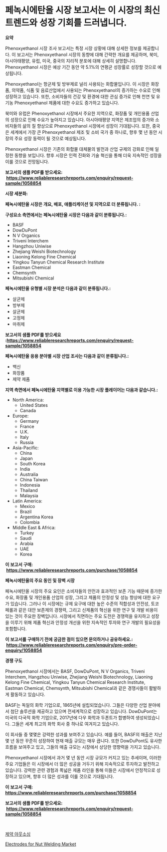 <p><h1>페녹시에탄올 시장 보고서는 이 시장의 최신 트렌드와 성장 기회를 드러냅니다.</h1></p><p><strong>요약</strong></p>
<p><p>Phenoxyethanol 시장 조사 보고서는 특정 시장 상황에 대해 상세한 정보를 제공합니다. 이 보고서는 Phenoxyethanol 시장의 동향에 대해 간략한 개요를 제공하며, 북미, 아시아태평양, 유럽, 미국, 중국의 지리적 분포에 대해 상세히 설명합니다. Phenoxyethanol 시장은 예상 기간 동안 약 5.1%의 연평균 성장률로 성장할 것으로 예상됩니다.</p><p>Phenoxyethanol는 항균제 및 방부제로 널리 사용되는 화합물입니다. 이 시장은 화장품, 의약품, 식품 및 음료산업에서 사용되는 Phenoxyethanol의 증가하는 수요로 인해 성장하고 있습니다. 또한, 소비자들의 건강 및 환경에 대한 관심 증가로 인해 천연 및 유기농 Phenoxyethanol 제품에 대한 수요도 증가하고 있습니다.</p><p>북미와 유럽은 Phenoxyethanol 시장에서 주요한 지역으로, 화장품 및 개인용품 산업의 성장으로 인해 수요가 높아지고 있습니다. 아시아태평양 지역은 제조업의 증가와 소비자들의 삶의 질 향상으로 Phenoxyethanol 시장에서 성장이 기대됩니다. 또한, 중국은 세계에서 가장 큰 Phenoxyethanol 제조 및 소비 국가 중 하나로, 향후 몇 년 동안 시장의 주요 성장 동력이 될 것으로 예상됩니다.</p><p>Phenoxyethanol 시장은 기존의 화합물 대체물의 발전과 산업 규제의 강화로 인해 일정한 동향을 보입니다. 향후 시장은 인력 진화와 기술 혁신을 통해 더욱 지속적인 성장을 이룰 것으로 전망됩니다.</p></p>
<p><strong>보고서의 샘플 PDF를 받으세요: &nbsp;<a href="https://www.reliableresearchreports.com/enquiry/request-sample/1058854">https://www.reliableresearchreports.com/enquiry/request-sample/1058854</a></strong></p>
<p><strong>시장 세분화:</strong></p>
<p><strong> 페녹시에탄올 시장은 개요, 배포, 애플리케이션 및 지역으로 더 분류됩니다. :</strong></p>
<p><strong>구성요소 측면에서는 페녹시에탄올 시장은 다음과 같이 분류됩니다.:</strong></p>
<p><ul><li>BASF</li><li>DowDuPont</li><li>N V Organics</li><li>Triveni Interchem</li><li>Hangzhou Uniwise</li><li>Zhejiang Weishi Biotechnology</li><li>Liaoning Kelong Fine Chemical</li><li>Yingkou Tanyun Chemical Research Institute</li><li>Eastman Chemical</li><li>Chemsynth</li><li>Mitsubishi Chemical</li></ul></p>
<p><strong> 페녹시에탄올 유형별 시장 분석은 다음과 같이 분류됩니다.:</strong></p>
<p><ul><li>살균제</li><li>방부제</li><li>살균제</li><li>고정제</li><li>마취제</li></ul></p>
<p><strong>보고서의 샘플 PDF를 받으세요 :<a href="https://www.reliableresearchreports.com/enquiry/request-sample/1058854">https://www.reliableresearchreports.com/enquiry/request-sample/1058854</a></strong></p>
<p><strong> 페녹시에탄올 응용 분야별 시장 산업 조사는 다음과 같이 분류됩니다.:</strong></p>
<p><ul><li>백신</li><li>화장품</li><li>제약 제품</li></ul></p>
<p><strong>지역 측면에서 페녹시에탄올 지역별로 이용 가능한 시장 플레이어는 다음과 같습니다.:</strong></p>
<p><ul>
    <li>
        North America:
        <ul>
            <li>United States</li>
            <li>Canada</li>
        </ul>
    </li>
    <li>
        Europe:
        <ul>
            <li>Germany</li>
            <li>France</li>
            <li>U.K.</li>
            <li>Italy</li>
            <li>Russia</li>
        </ul>
    </li>
    <li>
        Asia-Pacific:
        <ul>
            <li>China</li>
            <li>Japan</li>
            <li>South Korea</li>
            <li>India</li>
            <li>Australia</li>
            <li>China Taiwan</li>
            <li>Indonesia</li>
            <li>Thailand</li>
            <li>Malaysia</li>
        </ul>
    </li>
    <li>
        Latin America:
        <ul>
            <li>Mexico</li>
            <li>Brazil</li>
            <li>Argentina Korea</li>
            <li>Colombia</li>
        </ul>
    </li>
    <li>
        Middle East & Africa:
        <ul>
            <li>Turkey</li>
            <li>Saudi</li>
            <li>Arabia</li>
            <li>UAE</li>
            <li>Korea</li>
        </ul>
    </li>
    </ul></p>
<p><strong>이 보고서 구매: &nbsp;<a href="https://www.reliableresearchreports.com/purchase/1058854">https://www.reliableresearchreports.com/purchase/1058854</a></strong></p>
<p><strong>페녹시에탄올의 주요 동인 및 장벽 시장</strong></p>
<p><p>페녹시에탄올 시장의 주요 요인은 소비자들의 안전과 효과적인 보존 기능 때문에 증가한 수요, 화장품 및 개인용품 산업의 성장, 그리고 제품의 안정성 및 성능 향상에 대한 요구가 있습니다. 그러나 이 시장에는 규제 요구에 대한 높은 수준의 적합성과 안전성, 토코페롤과 같은 대안 보존제의 경쟁력, 그리고 신제품의 혁신을 위한 연구 및 개발 비용이 있는 것이 주요한 장벽입니다. 시장에서 직면하는 주요 도전은 경쟁력을 유지하고 성장을 이루기 위해 제품 혁신과 안정성 개선을 위한 지속적인 투자와 연구 개발의 필요성을 포함합니다.</p></p>
<p><strong>이 보고서를 구매하기 전에 궁금한 점이 있으면 문의하거나 공유하세요.: &nbsp;<a href="https://www.reliableresearchreports.com/enquiry/pre-order-enquiry/1058854">https://www.reliableresearchreports.com/enquiry/pre-order-enquiry/1058854</a></strong></p>
<p><strong>경쟁 구도</strong></p>
<p><p>Phenoxyethanol 시장에서는 BASF, DowDuPont, N V Organics, Triveni Interchem, Hangzhou Uniwise, Zhejiang Weishi Biotechnology, Liaoning Kelong Fine Chemical, Yingkou Tanyun Chemical Research Institute, Eastman Chemical, Chemsynth, Mitsubishi Chemical과 같은 경쟁사들이 활발하게 활동하고 있습니다. </p><p>BASF는 독일의 화학 기업으로, 1865년에 설립되었습니다. 그들은 다양한 산업 분야에서 첨단 솔루션을 제공하고 있으며 전세계적으로 성장하고 있습니다. DowDuPont는 미국의 다국적 화학 기업으로, 2017년에 다우 화학과 두폰트가 합병하여 생성되었습니다. 그들은 세계 최고의 화학 회사 중 하나로 여겨지고 있습니다.</p><p>이 회사들 중 몇몇은 강력한 성과를 보여주고 있습니다. 예를 들어, BASF의 매출은 지난 몇 년 동안 꾸준히 성장하여 현재 매출 규모는 매우 큽니다. 또한 DowDuPont도 유사한 흐름을 보여주고 있고, 그들의 매출 규모는 시장에서 상당한 영향력을 가지고 있습니다.</p><p>Phenoxyethanol 시장에서 과거 몇 년 동안 시장 규모가 커지고 있는 추세이며, 이러한 주요 기업들은 이 시장에서 더 많은 성공을 거두기 위해 지속적으로 투자하고 발전하고 있습니다. 강력한 관련 경험과 폭넓은 제품 라인을 통해 이들은 시장에서 안정적으로 성장하고 있으며, 향후 더 많은 성과를 이룰 것으로 기대됩니다.</p></p>
<p><strong>이 보고서 구매: &nbsp; <a href="https://www.reliableresearchreports.com/purchase/1058854">https://www.reliableresearchreports.com/purchase/1058854</a></strong></p>
<p><strong>보고서의 샘플 PDF를 받으세요: &nbsp;<a href="https://www.reliableresearchreports.com/enquiry/request-sample/1058854">https://www.reliableresearchreports.com/enquiry/request-sample/1058854</a></strong><strong></strong></p>
<p>&nbsp;</p>
<p><p><a href="https://github.com/oajzkywllm460/Market-Research-Report-List-1/blob/main/714554012971.md">제약 아웃소싱</a></p><p><a href="https://github.com/CliffMedina6/Market-Research-Report-List-4/blob/main/electrodes-for-nut-welding-market.md">Electrodes for Nut Welding Market</a></p></p>
